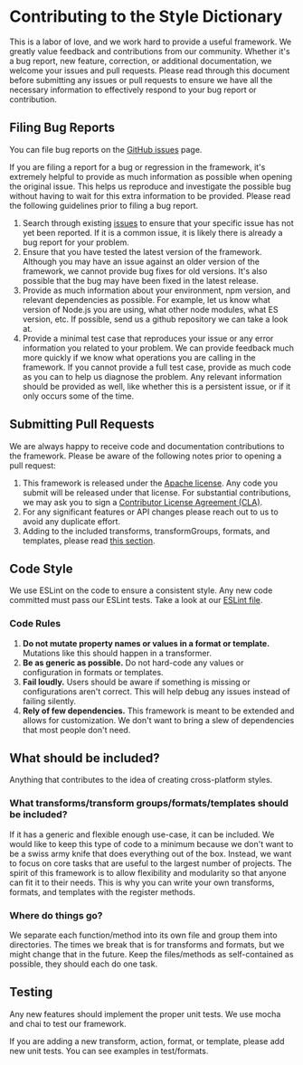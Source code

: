 # Contributing to the Style Dictionary

This is a labor of love, and we work hard to provide a useful framework. We greatly value feedback and contributions from our community. Whether it's a bug report, new feature, correction, or additional documentation, we welcome your issues and pull requests. Please read through this document before submitting any issues or pull requests to ensure we have all the necessary information to effectively respond to your bug report or contribution.


## Filing Bug Reports

You can file bug reports on the [GitHub issues][issues] page.

If you are filing a report for a bug or regression in the framework, it's extremely helpful to provide as much information as possible when opening the original issue. This helps us reproduce and investigate the possible bug without having to wait for this extra information to be provided. Please read the following guidelines prior to filing a bug report.

1. Search through existing [issues][] to ensure that your specific issue has not yet been reported. If it is a common issue, it is likely there is already a bug report for your problem.
2. Ensure that you have tested the latest version of the framework. Although you may have an issue against an older version of the framework, we cannot provide bug fixes for old versions. It's also possible that the bug may have been fixed in the latest release.
3. Provide as much information about your environment, npm version, and relevant dependencies as possible. For example, let us know what version of Node.js you are using, what other node modules, what ES version, etc. If possible, send us a github repository we can take a look at.
4. Provide a minimal test case that reproduces your issue or any error information you related to your problem. We can provide feedback much more quickly if we know what operations you are calling in the framework. If you cannot provide a full test case, provide as much code as you can to help us diagnose the problem. Any relevant information should be provided as well, like whether this is a persistent issue, or if it only occurs some of the time.


## Submitting Pull Requests

We are always happy to receive code and documentation contributions to the framework. Please be aware of the following notes prior to opening a pull request:

1. This framework is released under the [Apache license][license]. Any code you submit will be released under that license. For substantial contributions, we may ask you to sign a [Contributor License Agreement (CLA)][cla].
2. For any significant features or API changes please reach out to us to avoid any duplicate effort.
3. Adding to the included transforms, transformGroups, formats, and templates, please read [this section](#what-should-be-included?).


## Code Style

We use ESLint on the code to ensure a consistent style. Any new code committed must pass our ESLint tests. Take a look at our [ESLint file][eslint]. 

### Code Rules
1. **Do not mutate property names or values in a format or template.** Mutations like this should happen in a transformer.
1. **Be as generic as possible.** Do not hard-code any values or configuration in formats or templates.
1. **Fail loudly.** Users should be aware if something is missing or configurations aren't correct. This will help debug any issues instead of failing silently.
1. **Rely of few dependencies.** This framework is meant to be extended and allows for customization. We don't want to bring a slew of dependencies that most people don't need. 

## What should be included?

Anything that contributes to the idea of creating cross-platform styles. 

### What transforms/transform groups/formats/templates should be included?

If it has a generic and flexible enough use-case, it can be included. We would like to keep this type of code to a minimum because we don't want to be a swiss army knife that does everything out of the box. Instead, we want to focus on core tasks that are useful to the largest number of projects. The spirit of this framework is to allow flexibility and modularity so that anyone can fit it to their needs. This is why you can write your own transforms, formats, and templates with the register methods.

### Where do things go?

We separate each function/method into its own file and group them into directories. The times we break that is for transforms and formats, but we might change that in the future. Keep the files/methods as self-contained as possible, they should each do one task.


## Testing

Any new features should implement the proper unit tests. We use mocha and chai to test our framework. 

If you are adding a new transform, action, format, or template, please add new unit tests. You can see examples in test/formats.


[issues]: https://github.com/amznlabs/style-dictionary/issues
[pr]: https://github.com/amznlabs/style-dictionary/pulls
[license]: https://github.com/amznlabs/style-dictionary/blob/master/LICENSE
[cla]: http://en.wikipedia.org/wiki/Contributor_License_Agreement
[eslint]: https://github.com/amznlabs/style-dictionary/blob/master/.eslintrc.json
